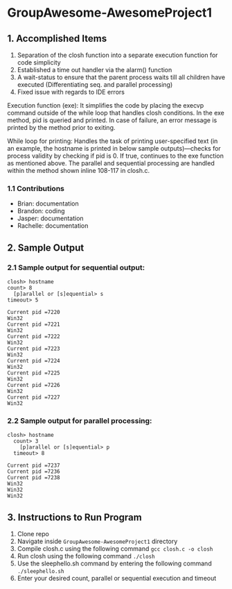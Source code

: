 # GroupAwesome-AwesomeProject1

## 1. Accomplished Items
1. Separation of the closh function into a separate execution function for code simplicity
2. Established a time out handler via the alarm() function
3. A wait-status to ensure that the parent process waits till all children have executed (Differentiating seq. and parallel processing)
4. Fixed issue with regards to IDE errors


Execution function (exe): It simplifies the code by placing the execvp command outside of the while loop that handles closh conditions. In the exe method, pid is queried and printed. In case of failure, an error message is printed by the method prior to exiting.

While loop for printing: Handles the task of printing user-specified text (in an example, the hostname is printed in below sample outputs)—checks for process validity by checking if pid is 0. If true, continues to the exe function as mentioned above. The parallel and sequential processing are handled within the method shown inline 108-117 in closh.c.

### 1.1 Contributions
- Brian: documentation
- Brandon: coding
- Jasper: documentation
- Rachelle: documentation


## 2. Sample Output
### 2.1 Sample output for sequential output: 
```
closh> hostname
count> 8
  [p]arallel or [s]equential> s
timeout> 5

Current pid =7220
Win32
Current pid =7221
Win32
Current pid =7222
Win32
Current pid =7223
Win32
Current pid =7224
Win32
Current pid =7225
Win32
Current pid =7226
Win32
Current pid =7227
Win32
```

### 2.2 Sample output for parallel processing: 
```
closh> hostname
  count> 3
    [p]arallel or [s]equential> p
  timeout> 8
  
Current pid =7237
Current pid =7236
Current pid =7238
Win32
Win32
Win32
```

## 3. Instructions to Run Program
1. Clone repo
2. Navigate inside `GroupAwesome-AwesomeProject1` directory
3. Compile closh.c using the following command `gcc closh.c -o closh`
4. Run closh using the following command `./closh`
5. Use the sleephello.sh command by entering the following command `./sleephello.sh`
6. Enter your desired count, parallel or sequential execution and timeout
